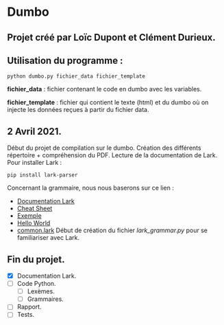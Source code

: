 # Dumbo

## Projet créé par Loïc Dupont et Clément Durieux.

## Utilisation du programme :
```
python dumbo.py fichier_data fichier_template
```
**fichier_data** : fichier contenant le code en dumbo avec les variables.

**fichier_template** : fichier qui contient le texte (html) et du dumbo où
on injecte les données reçues à partir du fichier data.

## 2 Avril 2021.

Début du projet de compilation sur le dumbo.
Création des différents répertoire + compréhension du PDF.
Lecture de la documentation de Lark.
Pour installer Lark :
```
pip install lark-parser
```
Concernant la grammaire, nous nous baserons sur ce lien :
- [Documentation Lark](https://lark-parser.readthedocs.io/en/latest/grammar.html)
- [Cheat Sheet](https://lark-parser.readthedocs.io/en/latest/_static/lark_cheatsheet.pdf)
- [Exemple](https://github.com/lark-parser/lark/blob/master/examples/fruitflies.py)
- [Hello World](https://dev.to/vicentemaldonado/python-lark-parser-introduction-2g4e)
- [common.lark](https://github.com/lark-parser/lark/blob/master/lark/grammars/common.lark)
Début de création du fichier _lark_grammar.py_ pour se familiariser avec Lark.

## Fin du projet.

- [x] Documentation Lark.
- [ ] Code Python.
	- [ ] Lexèmes.
	- [ ] Grammaires.
- [ ] Rapport.
- [ ] Tests.